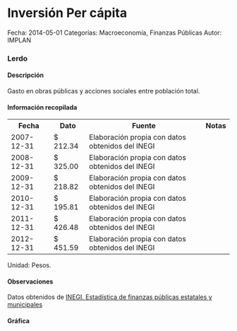 Inversión Per cápita
=====

Fecha: 2014-05-01
Categorías: Macroeconomía, Finanzas Públicas
Autor: IMPLAN

### Lerdo

#### Descripción

Gasto en obras públicas y acciones sociales entre población total.

#### Información recopilada

<table class="table table-hover table-bordered">
  <tr><th>Fecha</th><th>Dato</th><th>Fuente</th><th>Notas</th></tr>
  <tr><td>2007-12-31</td><td>$ 212.34</td><td>Elaboración propia con datos obtenidos del INEGI</td><td></td></tr>
  <tr><td>2008-12-31</td><td>$ 325.00</td><td>Elaboración propia con datos obtenidos del INEGI</td><td></td></tr>
  <tr><td>2009-12-31</td><td>$ 218.82</td><td>Elaboración propia con datos obtenidos del INEGI</td><td></td></tr>
  <tr><td>2010-12-31</td><td>$ 195.81</td><td>Elaboración propia con datos obtenidos del INEGI</td><td></td></tr>
  <tr><td>2011-12-31</td><td>$ 426.48</td><td>Elaboración propia con datos obtenidos del INEGI</td><td></td></tr>
  <tr><td>2012-12-31</td><td>$ 451.59</td><td>Elaboración propia con datos obtenidos del INEGI</td><td></td></tr>
</table>

Unidad: Pesos.

#### Observaciones

Datos obtenidos de [INEGI. Estadística de finanzas públicas estatales y municipales](http://www.inegi.org.mx/sistemas/olap/Proyectos/bd/continuas/finanzaspublicas/FPMun.asp?s=est&c=11289&proy=efipem_fmun)

#### Gráfica

<div id="Morrisqemabnds" class="grafica"></div>
  <!-- JAVASCRIPT DE LA GRAFICA EN Morrisqemabnds -->
  <script>
  new Morris.Bar({
    element: 'Morrisqemabnds',
    data: [
      { fecha: '2007-12-31', dato: 212.34 },
      { fecha: '2008-12-31', dato: 325.00 },
      { fecha: '2009-12-31', dato: 218.82 },
      { fecha: '2010-12-31', dato: 195.81 },
      { fecha: '2011-12-31', dato: 426.48 },
      { fecha: '2012-12-31', dato: 451.59 }
    ],
    xkey: 'fecha',
    ykeys: ['dato'],
    labels: ['Dato']
  });
  </script>
